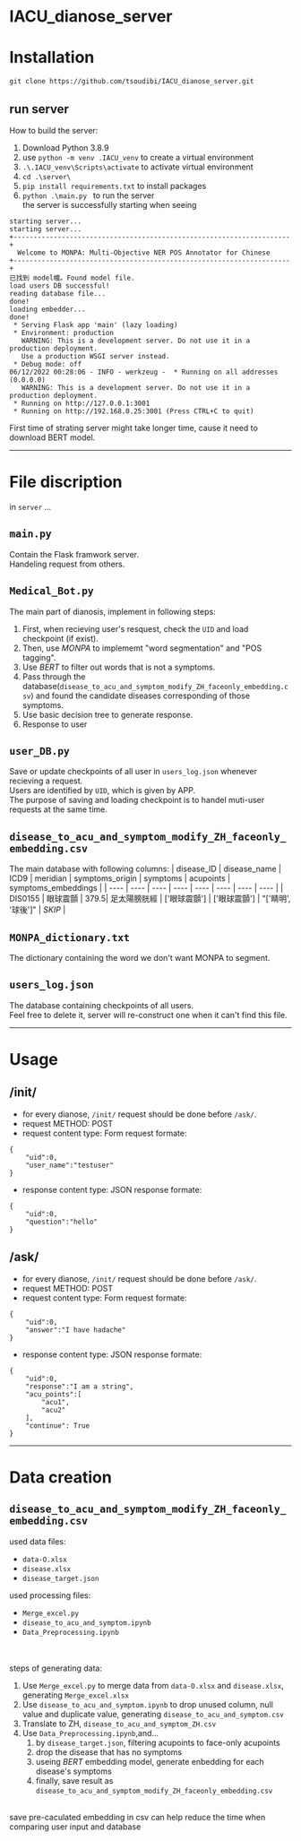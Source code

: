 # IACU_dianose_server 
 

# Installation
`git clone https://github.com/tsoudibi/IACU_dianose_server.git` 


## run server
How to build the server:
1. Download Python 3.8.9
2. use `python -m venv .IACU_venv` to create a virtual environment
3. `.\.IACU_venv\Scripts\activate` to activate virtual environment
4. `cd .\server\`
5. `pip install requirements.txt` to install packages
6. `python .\main.py ` to run the server <br>
the server is successfully starting when seeing
```
starting server...
starting server...
+---------------------------------------------------------------------+
  Welcome to MONPA: Multi-Objective NER POS Annotator for Chinese
+---------------------------------------------------------------------+
已找到 model檔。Found model file.
load users DB successful!
reading database file...
done!
loading embedder...
done!
 * Serving Flask app 'main' (lazy loading)
 * Environment: production
   WARNING: This is a development server. Do not use it in a production deployment.
   Use a production WSGI server instead.
 * Debug mode: off
06/12/2022 00:28:06 - INFO - werkzeug -  * Running on all addresses (0.0.0.0)
   WARNING: This is a development server. Do not use it in a production deployment.
 * Running on http://127.0.0.1:3001
 * Running on http://192.168.0.25:3001 (Press CTRL+C to quit)
```
First time of strating server might take longer time, cause it need to download BERT model.

-----------------------
# File discription
in `server` ...

## `main.py` 
Contain the Flask framwork server.<br>
Handeling request from others.

## `Medical_Bot.py`
The main part of dianosis, implement in following steps:
1. First, when recieving user's resquest, check the `UID` and load checkpoint (if exist).
2. Then, use $MONPA$ to implememt "word segmentation" and "POS tagging".
3. Use $BERT$ to filter out words that is not a symptoms.
4. Pass through the database(`disease_to_acu_and_symptom_modify_ZH_faceonly_embedding.csv`) and found the candidate diseases corresponding of those symptoms.
5. Use basic decision tree to generate response.
6. Response to user

## `user_DB.py`
Save or update checkpoints of all user in `users_log.json` whenever recieving a request.<br>
Users are identified by `UID`, which is given by APP.<br>
The purpose of saving and loading checkpoint is to handel muti-user requests at the same time. 

## `disease_to_acu_and_symptom_modify_ZH_faceonly_embedding.csv`
The main database with following columns:
| disease_ID | disease_name | ICD9 | meridian | symptoms_origin | symptoms | acupoints | symptoms_embeddings |
| ----       | ----         | ---- | ----     | ----            | ----     | ----      | ----                |
| DIS0155    | 眼球震顫    | 379.5| 足太陽膀胱經 | ['眼球震顫'] | ['眼球震顫'] | "['睛明', '球後']" | $SKIP$ |

## `MONPA_dictionary.txt`
The dictionary containing the word we don't want MONPA to segment.

## `users_log.json`
The database containing checkpoints of all users.<br>
Feel free to delete it, server will re-construct one when it can't find this file.

-----------------------
# Usage
## /init/
* for every dianose, `/init/` request should be done before `/ask/`.
* request METHOD: POST
* request content type: Form
request formate:
```
{
    "uid":0,
    "user_name":"testuser"
}
```
* response content type: JSON
response formate:
```
{
    "uid":0,
    "question":"hello"
}
```

## /ask/
* for every dianose, `/init/` request should be done before `/ask/`.
* request METHOD: POST
* request content type: Form
request formate:
```
{
    "uid":0,
    "answer":"I have hadache"
}
```
* response content type: JSON
response formate:
```
{
    "uid":0,
    "response":"I am a string", 
    "acu_points":[
        "acu1",
        "acu2"
    ], 
    "continue": True
}
```
-----------------------
# Data creation
## `disease_to_acu_and_symptom_modify_ZH_faceonly_embedding.csv`
used data files: 
 - `data-O.xlsx`
 - `disease.xlsx`
 - `disease_target.json`

used processing files:
 - `Merge_excel.py`
 - `disease_to_acu_and_symptom.ipynb`
 - `Data_Preprocessing.ipynb`

<br><br>
steps of generating data:
1. Use `Merge_excel.py` to merge data from `data-O.xlsx` and `disease.xlsx`, generating `Merge_excel.xlsx`
2. Use `disease_to_acu_and_symptom.ipynb` to drop unused column, null value and duplicate value, generating `disease_to_acu_and_symptom.csv`
3. Translate to ZH, `disease_to_acu_and_symptom_ZH.csv`
4. Use `Data_Preprocessing.ipynb`,and...
    1. by `disease_target.json`, filtering acupoints to face-only acupoints
    2. drop the disease that has no symptoms
    3. useing $BERT$ embedding model, generate enbedding for each disease's symptoms
    4. finally, save result as `disease_to_acu_and_symptom_modify_ZH_faceonly_embedding.csv`
<br>
save pre-caculated embedding in csv can help reduce the time when comparing user input and database 

